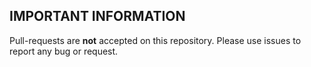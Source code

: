 ## IMPORTANT INFORMATION 

Pull-requests are **not** accepted on this repository. Please use issues to report any bug or request.

